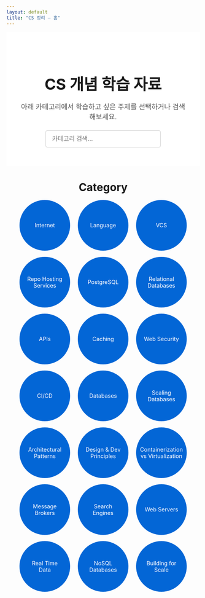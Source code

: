 ```yaml
---
layout: default
title: "CS 정리 – 홈"
---
```


<!-- Hero & Category Styles -->
<style>
  /* Hero */
  .hero {
    padding: 3rem 2rem;
    background: #fff;
    text-align: center;
  }
  .hero h1 {
    font-size: 2.5rem;
    margin-bottom: 1rem;
  }
  .hero p {
    font-size: 1.125rem;
    color: #555;
    margin-bottom: 1.5rem;
  }
  .search-input {
    padding: 0.75rem 1rem;
    width: 300px;
    max-width: 100%;
    border: 1px solid #ccc;
    border-radius: 4px;
    font-size: 1rem;
  }

  /* Category Section */
  .category-section {
    max-width: 1000px;
    margin: 2rem auto;
    padding: 0 2rem;
  }
  .category-section h2 {
    font-size: 1.75rem;
    margin-bottom: 1rem;
    text-align: center;
  }
  .category-grid {
    display: grid;
    grid-template-columns: repeat(auto-fill, minmax(120px, 1fr));
    gap: 1rem;
    justify-items: center;
  }
  .category-card {
    width: 100px;
    height: 100px;
    border-radius: 50%;
    background: #0366d6;
    display: flex;
    align-items: center;
    justify-content: center;
    text-decoration: none;
    color: #fff;
    font-size: 0.9rem;
    text-align: center;
    padding: 1rem;
    transition: background 0.2s;
  }
  .category-card:hover {
    background: #0255a5;
  }

  /* Responsive */
  @media (max-width: 600px) {
    .hero { padding: 2rem 1rem; }
    .search-input { width: 100%; }
    .category-grid { grid-template-columns: repeat(auto-fill, minmax(80px, 1fr)); }
    .category-card { width: 80px; height: 80px; font-size: 0.8rem; }
  }
</style>

<!-- Hero Section -->
<section class="hero">
  <h1>CS 개념 학습 자료</h1>
  <p>아래 카테고리에서 학습하고 싶은 주제를 선택하거나 검색해보세요.</p>
  <input type="text" id="category-search" class="search-input" placeholder="카테고리 검색..." />
</section>

<!-- Category Cards -->
<section class="category-section">
  <h2>Category</h2>
  <div class="category-grid" id="category-grid">
    <a href="/cs_study/category/internet/index.html" class="category-card">Internet</a>
    <a href="/cs_study/category/language/index.html" class="category-card">Language</a>
    <a href="/cs_study/category/vcs/index.html" class="category-card">VCS</a>
    <a href="/cs_study/category/repo_hosting_services/index.html" class="category-card">Repo Hosting Services</a>
    <a href="/cs_study/category/postgresql/index.html" class="category-card">PostgreSQL</a>
    <a href="/cs_study/category/relational_database/index.html" class="category-card">Relational Databases</a>
    <a href="/cs_study/category/apis/index.html" class="category-card">APIs</a>
    <a href="/cs_study/category/caching/index.html" class="category-card">Caching</a>
    <a href="/cs_study/category/web_security/index.html" class="category-card">Web Security</a>
    <a href="/cs_study/category/ci_cd/index.html" class="category-card">CI/CD</a>
    <a href="/cs_study/category/databases/index.html" class="category-card">Databases</a>
    <a href="/cs_study/category/scaling_databases/index.html" class="category-card">Scaling Databases</a>
    <a href="/cs_study/category/architectural_patterns/index.html" class="category-card">Architectural Patterns</a>
    <a href="/cs_study/category/design_and_deploymen_principle/index.html" class="category-card">Design & Dev Principles</a>
    <a href="/cs_study/category/containerization_and_virtualization/index.html" class="category-card">Containerization vs Virtualization</a>
    <a href="/cs_study/category/message_brokers/index.html" class="category-card">Message Brokers</a>
    <a href="/cs_study/category/search_engines/index.html" class="category-card">Search Engines</a>
    <a href="/cs_study/category/web_servers/index.html" class="category-card">Web Servers</a>
    <a href="/cs_study/category/real_time_data/index.html" class="category-card">Real Time Data</a>
    <a href="/cs_study/category/nosql_databases/index.html" class="category-card">NoSQL Databases</a>
    <a href="/cs_study/category/building_for_scale/index.html" class="category-card">Building for Scale</a>
  </div>
</section>

<!-- Search Script -->
<script>
  document.getElementById('category-search').addEventListener('input', function(e) {
    const filter = e.target.value.toLowerCase();
    document.querySelectorAll('#category-grid .category-card').forEach(card => {
      const text = card.textContent.toLowerCase();
      card.style.display = text.includes(filter) ? 'flex' : 'none';
    });
  });
</script>

